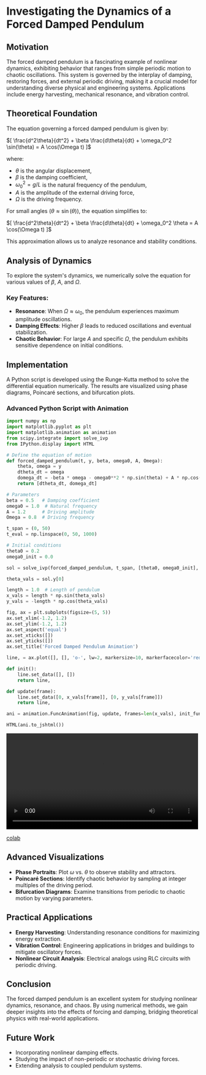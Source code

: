 # Investigating the Dynamics of a Forced Damped Pendulum

## Motivation
The forced damped pendulum is a fascinating example of nonlinear dynamics, exhibiting behavior that ranges from simple periodic motion to chaotic oscillations. This system is governed by the interplay of damping, restoring forces, and external periodic driving, making it a crucial model for understanding diverse physical and engineering systems. Applications include energy harvesting, mechanical resonance, and vibration control.

## Theoretical Foundation
The equation governing a forced damped pendulum is given by:

$[
\frac{d^2\theta}{dt^2} + \beta \frac{d\theta}{dt} + \omega_0^2 \sin(\theta) = A \cos(\Omega t)
]$

where:
- $\theta$ is the angular displacement,
- $\beta$ is the damping coefficient,
- $\omega_0^2 = g/L$ is the natural frequency of the pendulum,
- $A$ is the amplitude of the external driving force,
- $\Omega$ is the driving frequency.

For small angles ($\theta \approx \sin(\theta)$), the equation simplifies to:

$[
\frac{d^2\theta}{dt^2} + \beta \frac{d\theta}{dt} + \omega_0^2 \theta = A \cos(\Omega t)
]$

This approximation allows us to analyze resonance and stability conditions.

## Analysis of Dynamics
To explore the system's dynamics, we numerically solve the equation for various values of $\beta$, $A$, and $\Omega$.

### Key Features:
- **Resonance**: When $\Omega \approx \omega_0$, the pendulum experiences maximum amplitude oscillations.
- **Damping Effects**: Higher $\beta$ leads to reduced oscillations and eventual stabilization.
- **Chaotic Behavior**: For large $A$ and specific $\Omega$, the pendulum exhibits sensitive dependence on initial conditions.

## Implementation
A Python script is developed using the Runge-Kutta method to solve the differential equation numerically. The results are visualized using phase diagrams, Poincaré sections, and bifurcation plots.

### Advanced Python Script with Animation
```python
import numpy as np
import matplotlib.pyplot as plt
import matplotlib.animation as animation
from scipy.integrate import solve_ivp
from IPython.display import HTML

# Define the equation of motion
def forced_damped_pendulum(t, y, beta, omega0, A, Omega):
    theta, omega = y
    dtheta_dt = omega
    domega_dt = -beta * omega - omega0**2 * np.sin(theta) + A * np.cos(Omega * t)
    return [dtheta_dt, domega_dt]

# Parameters
beta = 0.5   # Damping coefficient
omega0 = 1.0  # Natural frequency
A = 1.2      # Driving amplitude
Omega = 0.8  # Driving frequency

t_span = (0, 50)
t_eval = np.linspace(0, 50, 1000)

# Initial conditions
theta0 = 0.2
omega0_init = 0.0

sol = solve_ivp(forced_damped_pendulum, t_span, [theta0, omega0_init], t_eval=t_eval, args=(beta, omega0, A, Omega))

theta_vals = sol.y[0]

length = 1.0  # Length of pendulum
x_vals = length * np.sin(theta_vals)
y_vals = -length * np.cos(theta_vals)

fig, ax = plt.subplots(figsize=(5, 5))
ax.set_xlim(-1.2, 1.2)
ax.set_ylim(-1.2, 1.2)
ax.set_aspect('equal')
ax.set_xticks([])
ax.set_yticks([])
ax.set_title('Forced Damped Pendulum Animation')

line, = ax.plot([], [], 'o-', lw=2, markersize=10, markerfacecolor='red')

def init():
    line.set_data([], [])
    return line,

def update(frame):
    line.set_data([0, x_vals[frame]], [0, y_vals[frame]])
    return line,

ani = animation.FuncAnimation(fig, update, frames=len(x_vals), init_func=init, interval=30, blit=True)

HTML(ani.to_jshtml())
```
<video width="500" controls>
    <source src="docs/media/forceddamped.mp4" type="video/mp4">
</video>

[colab](https://colab.research.google.com/drive/14JCdB3p2wlOL98uMvpiJflb4J5cvPyf0?authuser=0)

## Advanced Visualizations
- **Phase Portraits**: Plot $\omega$ vs. $\theta$ to observe stability and attractors.
- **Poincaré Sections**: Identify chaotic behavior by sampling at integer multiples of the driving period.
- **Bifurcation Diagrams**: Examine transitions from periodic to chaotic motion by varying parameters.

## Practical Applications
- **Energy Harvesting**: Understanding resonance conditions for maximizing energy extraction.
- **Vibration Control**: Engineering applications in bridges and buildings to mitigate oscillatory forces.
- **Nonlinear Circuit Analysis**: Electrical analogs using RLC circuits with periodic driving.

## Conclusion
The forced damped pendulum is an excellent system for studying nonlinear dynamics, resonance, and chaos. By using numerical methods, we gain deeper insights into the effects of forcing and damping, bridging theoretical physics with real-world applications.

## Future Work
- Incorporating nonlinear damping effects.
- Studying the impact of non-periodic or stochastic driving forces.
- Extending analysis to coupled pendulum systems.
```